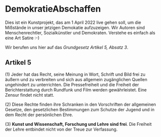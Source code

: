 # DemokratieAbschaffen
Dies ist ein Kunstprojekt, das am 1 April 2022 live gehen soll, um die Mißstände in unser jetzigen Demokatie aufzuzeigen.
Wir Autoren sind Menschenrechtler, Sozialkünstler und Demokraten.
Verstehe es einfach als eine Art Satire :-)

Wir berufen uns hier auf das *Grundgesetz Artikel 5, Absatz 3*.

## Artikel 5

(1) Jeder hat das Recht, seine Meinung in Wort, Schrift und Bild frei zu äußern und zu verbreiten und sich aus allgemein zugänglichen Quellen ungehindert zu unterrichten. Die Pressefreiheit und die Freiheit der Berichterstattung durch Rundfunk und Film werden gewährleistet. Eine Zensur findet nicht statt.

(2) Diese Rechte finden ihre Schranken in den Vorschriften der allgemeinen Gesetze, den gesetzlichen Bestimmungen zum Schutze der Jugend und in dem Recht der persönlichen Ehre.

(3) **Kunst und Wissenschaft, Forschung und Lehre sind frei**. Die Freiheit der Lehre entbindet nicht von der Treue zur Verfassung.
